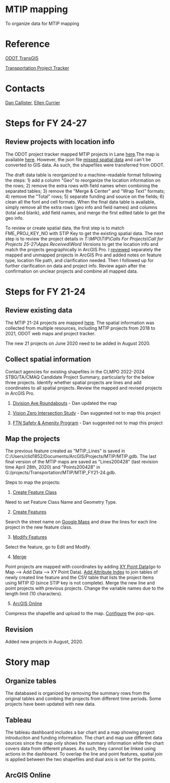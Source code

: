 # MTIP mapping
To organize data for MTIP mapping

# Reference
[ODOT TransGIS](https://gis.odot.state.or.us/transgis/)

[Transportation Project Tracker](https://gis.odot.state.or.us/tpt/)

# Contacts
[Dan Callister](dcallister@lcog.org), [Ellen Currier](ecurrier@lcog.org)

# Steps for FY 24-27
## Review projects with location info

The ODOT project tracker mapped MTIP projects in Lane [here](https://gis.odot.state.or.us/tpt/projects?county=Lane&mapped=TRUE).The map is available [here](https://gis.odot.state.or.us/arcgis1006/rest/services/tpt/tpt_display/MapServer/). However, the json file [missed spatial data](https://github.com/dongmeic/MTIPmapping/blob/master/get_project_tracker_data.ipynb) and can't be converted to GIS data. As such, the shapefiles were transferred from ODOT.

The draft data table is reorganized to a machine-readable format following the steps: 1) add a column "Geo" to reorganize the location information on the rows; 2) remove the extra rows with field names when combining the separated tables; 3) remove the "Merge & Center" and "Wrap Text" formats; 4) remove the "Total" rows; 5) separate funding and source on the fields; 6) clean all the font and cell formats. When the final data table is available, simply remove all the extra rows (geo info and field names) and columns (total and blank), add field names, and merge the first edited table to get the geo info.

To review or create spatial data, the first step is to match FME_PROJ_KEY_NO with STIP Key to get the existing spatial data. The next step is to review the project details in *T:\MPO\TIP\Calls For Projects\Call for Projects 25-27\Apps Received\Word Versions* to get the location info and match the projects geographically in ArcGIS Pro. I [reviewed](https://github.com/dongmeic/MTIPmapping/blob/master/review_project_data.ipynb) separately the mapped and unmapped projects in ArcGIS Pro and added notes on feature type, location file path, and clarification needed. Then I followed up for further clarification on data and project info. Review again after the confirmation on unclear projects and combine all mapped data. 

# Steps for FY 21-24
## Review existing data

The MTIP 21-24 projects are mapped [here](https://arcg.is/15rCGy). The spatial information was collected from multiple resources, including MTIP projects from 2018 to 2021, ODOT web maps and project tracker.

The new 21 projects on June 2020 need to be added in August 2020.

## Collect spatial information

<!-- Spatial information can be found on [this document](https://www.lcog.org/AgendaCenter/ViewFile/Item/3168?fileID=11682). -->
Contact agencies for existing shapefiles in the CLMPO 2022-2024 STBG/TA/CMAQ Candidate Project Summary, particularly for the below three projects. Identify whether spatial projects are lines and add coordinates to all spatial projects. Review the mapped and revised projects in ArcGIS Pro.

1. [Division Ave Roundabouts](https://documentcloud.adobe.com/link/track?uri=urn:aaid:scds:US:a0a1af2a-bc26-4e80-be89-10fb28bc4ebf) - Dan updated the map

2. [Vision Zero Intersection Study](https://documentcloud.adobe.com/link/track?uri=urn:aaid:scds:US:229a19d4-9f0f-4598-b255-89cb119bb6fc) - Dan suggested not to map this project

3. [FTN Safety & Amenity Program](https://documentcloud.adobe.com/link/track?uri=urn:aaid:scds:US:0c6876a8-c7fa-4157-a626-e0b814b26b2d) - Dan suggested not to map this project

## Map the projects

The previous feature created as "MTIP_Lines" is saved in C:/Users/clid1852/Documents/ArcGIS/Projects/MTIP/MTIP.gdb. The last final version of the MTIP maps are saved as "Lines200428" (last revision time April 28th, 2020) and "Points200428" in G:/projects/Transportation/MTIP/MTIP_FY21-24.gdb.

Steps to map the projects:

1. [Create Feature Class](https://pro.arcgis.com/en/pro-app/help/data/feature-classes/create-a-feature-class.htm)

Need to set Feature Class Name and Geometry Type.

2. [Create Features](https://pro.arcgis.com/en/pro-app/help/editing/create-polyline-features.htm)

Search the street name on [Google Maps](https://www.google.com/maps) and draw the lines for each line project in the new feature class.

3. [Modify Features](https://pro.arcgis.com/en/pro-app/help/editing/introduction-to-modifying-features.htm)

Select the feature, go to Edit and Modify.

4. [Merge](https://pro.arcgis.com/en/pro-app/tool-reference/data-management/merge.htm)

Point projects are mapped with coordinates by adding [XY Point Data](https://pro.arcgis.com/en/pro-app/help/mapping/layer-properties/add-x-y-coordinate-data-as-a-layer.htm)(go to Map --> Add Data --> XY Point Data). [Add Attribute Index](https://pro.arcgis.com/en/pro-app/tool-reference/data-management/add-attribute-index.htm) to join tables of newly created line feature and the CSV table that lists the project items using MTIP ID (since STIP key is not complete). Merge the new line and point projects with previous projects. Change the variable names due to the length limit (10 characters).

5. [ArcGIS Online](https://arcg.is/OuiCW)

Compress the shapefile and upload to the map. [Configure](https://doc.arcgis.com/en/arcgis-online/create-maps/configure-pop-ups.htm) the pop-ups.



## Revision
Added new projects in August, 2020.

# Story map
## Organize tables

The databased is organized by removing the summary rows from the original tables and combing the projects from different time periods. Some projects have been updated with new data.

## Tableau

The tableau dashboard includes a bar chart and a map showing project introduciton and funding information. The chart and map use different data sources since the map only shows the summary information while the chart covers data from different phases. As such, they cannot be linked using actions in the dashboard. To overlap the line and point features, spatial join is applied between the two shapefiles and dual axis is set for the points.

## ArcGIS Online
